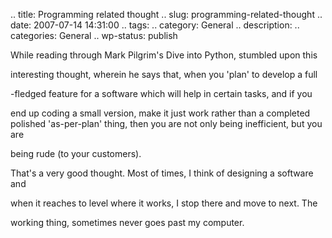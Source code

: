 .. title: Programming related thought
.. slug: programming-related-thought
.. date: 2007-07-14 14:31:00
.. tags: 
.. category: General
.. description: 
.. categories: General
.. wp-status: publish

<html><body><p>While reading through Mark Pilgrim's Dive into Python, stumbled upon this

interesting thought, wherein he says that, when you 'plan' to develop a full

-fledged feature for a software which will help in certain tasks, and if you

end up coding a small version, make it just work rather than a completed polished 'as-per-plan' thing, then you are not only being inefficient, but you are

being rude (to your customers).



That's a very good thought. Most of times, I think of designing a software and

when it reaches to level where it works, I stop there and move to next. The

working thing, sometimes never goes past my computer.</p></body></html>